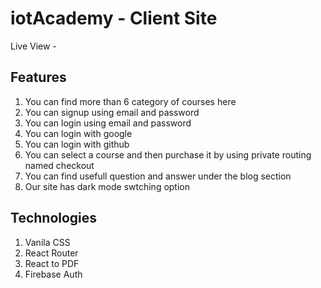 # iotAcademy - Client Site

Live View - 

## Features
1. You can find more than 6 category of courses here
2. You can signup using email and password
3. You can login using email and password
4. You can login with google 
5. You can login with github
6. You can select a course and then purchase it by using private routing named checkout
7. You can find usefull question and answer under the blog section
8. Our site has dark mode swtching option

## Technologies
1. Vanila CSS
2. React Router
3. React to PDF
4. Firebase Auth


